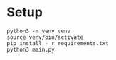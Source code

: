 # Setup

```
python3 -m venv venv
source venv/bin/activate
pip install - r requirements.txt
python3 main.py
```
